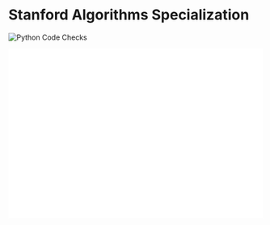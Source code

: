 # Stanford Algorithms Specialization
![Python Code Checks](https://github.com/connor-mccarthy/algorithms-specialization-stanford/workflows/Python%20Workflow/badge.svg)

![merge](merge.svg)